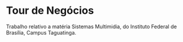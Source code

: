 # Tour de Negócios

Trabalho relativo a matéria Sistemas Multimidia, do Instituto Federal de Brasília, Campus Taguatinga.